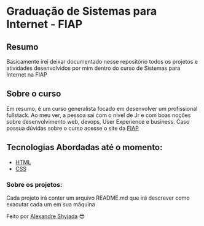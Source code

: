 # Graduação de Sistemas para Internet - FIAP
## Resumo

Basicamente irei deixar documentado nesse repositório todos os projetos e atividades desenvolvidos por mim dentro do curso de Sistemas para Internet na FIAP

## Sobre o curso

Em resumo, é um curso generalista focado em desenvolver um profissional fullstack. Ao meu ver, a pessoa sai com o nível de Jr e com boas noções sobre desenvolvimento web, devops, User Experience e business. Caso possua dúvidas sobre o curso acesse o site da [FIAP](https://www.fiap.com.br/online/graduacao/tecnologo/sistemas-para-internet/)

## Tecnologias Abordadas até o momento:

- [HTML](https://developer.mozilla.org/pt-BR/docs/Web/HTML)
- [CSS](https://developer.mozilla.org/pt-BR/docs/Web/CSS)


### Sobre os projetos:
Cada projeto irá conter um arquivo README.md que irá descrever como exacutar cada um em sua máquina


Feito por [Alexandre Shyjada](https://www.alexshyjada.com/) 😎
